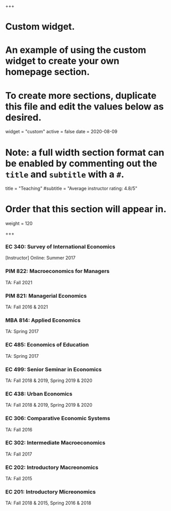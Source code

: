 +++
# Custom widget.
# An example of using the custom widget to create your own homepage section.
# To create more sections, duplicate this file and edit the values below as desired.
widget = "custom"
active = false
date = 2020-08-09

# Note: a full width section format can be enabled by commenting out the `title` and `subtitle` with a `#`.
title = "Teaching"
#subtitle = "Average instructor rating: 4.8/5"

# Order that this section will appear in.
weight = 120

+++

### EC 340: Survey of International Economics 
[Instructor] Online: Summer 2017

### PIM 822: Macroeconomics for Managers
TA: Fall 2021

### PIM 821: Managerial Economics 
TA: Fall 2016 & 2021

### MBA 814: Applied Economics 
TA: Spring 2017

### EC 485: Economics of Education 
TA: Spring 2017

### EC 499: Senior Seminar in Economics 
TA: Fall 2018 & 2019, Spring 2019 & 2020

### EC 438: Urban Economics 
TA: Fall 2018 & 2019, Spring 2019 & 2020

### EC 306: Comparative Economic Systems 
TA: Fall 2016

### EC 302: Intermediate Macroeconomics 
TA: Fall 2017 

### EC 202: Introductory Macreonomics 
TA: Fall 2015

### EC 201: Introductory Micreonomics 
TA: Fall 2018 & 2015, Spring 2016 & 2018


